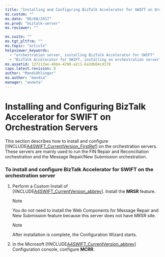 ```yaml
---
title: "Installing and Configuring BizTalk Accelerator for SWIFT on Orchestration Servers | Microsoft Docs"
ms.custom: ""
ms.date: "06/08/2017"
ms.prod: "biztalk-server"
ms.reviewer: ""

ms.suite: ""
ms.tgt_pltfrm: ""
ms.topic: "article"
helpviewer_keywords: 
  - "orchestration server, installing BizTalk Accelerator for SWIFT"
  - "BizTalk Accelerator for SWIFT, installing on orchestration server"
ms.assetid: 127113ae-46b4-4290-a2c1-6a3db04cd178
caps.latest.revision: 8
author: "MandiOhlinger"
ms.author: "mandia"
manager: "anneta"
---
```

# Installing and Configuring BizTalk Accelerator for SWIFT on Orchestration Servers
This section describes how to install and configure [!INCLUDE[A4SWIFT_CurrentVersion_FirstRef](../../includes/a4swift-currentversion-firstref-md.md)] on the orchestration servers. These servers are mainly used to run the FIN Repair and Reconciliation orchestration and the Message Repair/New Submission orchestration.  
  
### To install and configure BizTalk Accelerator for SWIFT on the orchestration server  
  
1.  Perform a Custom Install of [!INCLUDE[A4SWIFT_CurrentVersion_abbrev](../../includes/a4swift-currentversion-abbrev-md.md)]. Install the **MRSR** feature.  
  
    > [!NOTE]
    >  You do not need to install the Web Components for Message Repair and New Submission feature because this server does not have MRSR site.  
  
    > [!NOTE]
    >  After installation is complete, the Configuration Wizard starts.  
  
2.  In the Microsoft [!INCLUDE[A4SWIFT_CurrentVersion_abbrev](../../includes/a4swift-currentversion-abbrev-md.md)] Configuration console, configure **MCRR**.